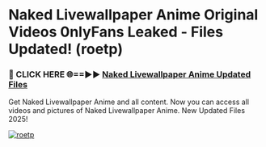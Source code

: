 # Naked Livewallpaper Anime Original Videos 0nlyFans Leaked - Files Updated! (roetp)

<h3>🔴 CLICK HERE 🌐==►► <a href="https://tinyurl.com/yckcrads" rel="nofollow">Naked Livewallpaper Anime Updated Files</a></h3>

Get Naked Livewallpaper Anime and all content. Now you can access all videos and pictures of Naked Livewallpaper Anime. New Updated Files 2025!

[![roetp](https://i.imgur.com/hpKpOFt.gif)](https://tinyurl.com/yckcrads)
